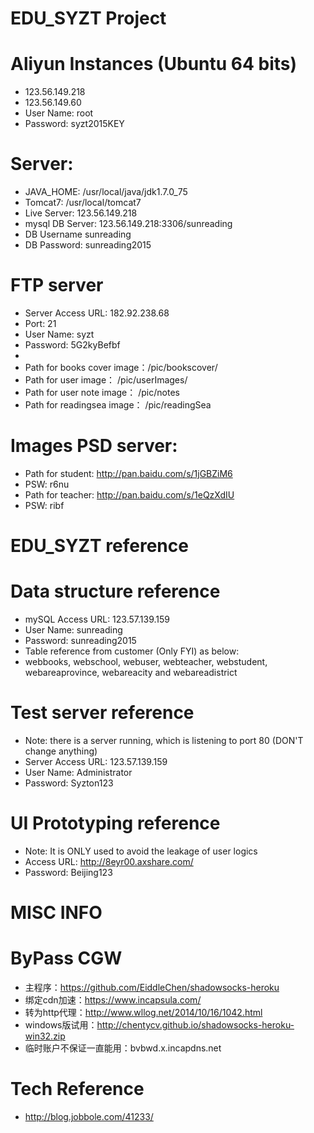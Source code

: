 # EDU_SYZT Project 

# Aliyun Instances (Ubuntu 64 bits)
* 123.56.149.218
* 123.56.149.60
* User Name: 			root
* Password:				syzt2015KEY

# Server: 
* JAVA_HOME: 			/usr/local/java/jdk1.7.0_75
* Tomcat7: 				/usr/local/tomcat7
* Live Server:			123.56.149.218
* mysql DB Server: 		123.56.149.218:3306/sunreading   
* DB Username			sunreading
* DB Password: 			sunreading2015

# FTP server
* Server Access URL:   182.92.238.68
* Port: 21
* User Name:           syzt
* Password:           5G2kyBefbf
* 
* Path for books cover image：/pic/bookscover/
* Path for user image： /pic/userImages/
* Path for user note image： /pic/notes
* Path for readingsea image： /pic/readingSea

# Images PSD server:
* Path for student:     http://pan.baidu.com/s/1jGBZiM6
* PSW:					r6nu
* Path for teacher: 	http://pan.baidu.com/s/1eQzXdIU
* PSW:					ribf

# EDU_SYZT reference

# Data structure reference
* mySQL Access URL: 	123.57.139.159
* User Name: 		    sunreading
* Password:			    sunreading2015
* Table reference from customer (Only FYI) as below:
* webbooks, webschool, webuser, webteacher, webstudent, webareaprovince, webareacity and webareadistrict 

# Test server reference
* Note: there is a server running, which is listening to port 80 (DON'T change anything)
* Server Access URL:    123.57.139.159
* User Name:            Administrator
* Password: 		    Syzton123

# UI Prototyping reference
* Note: It is ONLY used to avoid the leakage of user logics
* Access URL: http://8eyr00.axshare.com/
* Password:   Beijing123

# MISC INFO

# ByPass CGW
* 主程序：https://github.com/EiddleChen/shadowsocks-heroku
* 绑定cdn加速：https://www.incapsula.com/
* 转为http代理：http://www.wllog.net/2014/10/16/1042.html
* windows版试用：http://chentycv.github.io/shadowsocks-heroku-win32.zip
* 临时账户不保证一直能用：bvbwd.x.incapdns.net

# Tech Reference
* http://blog.jobbole.com/41233/

